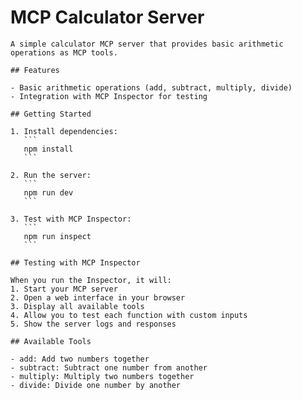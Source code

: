 # MCP Calculator Server

    A simple calculator MCP server that provides basic arithmetic operations as MCP tools.

    ## Features

    - Basic arithmetic operations (add, subtract, multiply, divide)
    - Integration with MCP Inspector for testing

    ## Getting Started

    1. Install dependencies:
       ```
       npm install
       ```

    2. Run the server:
       ```
       npm run dev
       ```

    3. Test with MCP Inspector:
       ```
       npm run inspect
       ```

    ## Testing with MCP Inspector

    When you run the Inspector, it will:
    1. Start your MCP server
    2. Open a web interface in your browser
    3. Display all available tools
    4. Allow you to test each function with custom inputs
    5. Show the server logs and responses

    ## Available Tools

    - add: Add two numbers together
    - subtract: Subtract one number from another
    - multiply: Multiply two numbers together
    - divide: Divide one number by another

